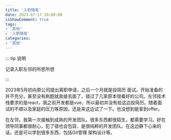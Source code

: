 ```yaml
---
title: '入职随笔'
date: 2023-07-17 10:00:00
isShowComment: true
tags:
- '其他'
- '入职随笔'
categories:
- '其他'
---
```


::: tip 说明

记录入职左邻的所思所想


:::

<!-- more -->

2023年5月初向原公司提出离职申请，之后一个月就是投简历 面试。开始准备的并不充分，甚至没有刷题就直接去面了，错过了几家原本很看好的公司。左邻技术栈要求的是react，我之前开发都是vue，所以最初并没有给这边投简历。随着面试的不顺以及家庭的压力等原因，还是来这边试了一下。也没想到能拿到offer。

在左邻，我第一次接触到成熟的开发团队。很多东西都很陌生，都需要学习。好在领导同事都很耐心，犯了错也会包容，是很纯粹的开发团队。在这边静下心来的话，还是可以学到很多东西，包括Git管理 架构设计等。



